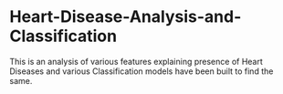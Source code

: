# Heart-Disease-Analysis-and-Classification
This is an analysis of various features explaining presence of Heart Diseases and various Classification models have been built to find the same.
